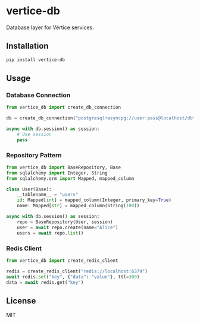 # vertice-db

Database layer for Vértice services.

## Installation

```bash
pip install vertice-db
```

## Usage

### Database Connection

```python
from vertice_db import create_db_connection

db = create_db_connection("postgresql+asyncpg://user:pass@localhost/db")

async with db.session() as session:
    # Use session
    pass
```

### Repository Pattern

```python
from vertice_db import BaseRepository, Base
from sqlalchemy import Integer, String
from sqlalchemy.orm import Mapped, mapped_column

class User(Base):
    __tablename__ = "users"
    id: Mapped[int] = mapped_column(Integer, primary_key=True)
    name: Mapped[str] = mapped_column(String(100))

async with db.session() as session:
    repo = BaseRepository(User, session)
    user = await repo.create(name="Alice")
    users = await repo.list()
```

### Redis Client

```python
from vertice_db import create_redis_client

redis = create_redis_client("redis://localhost:6379")
await redis.set("key", {"data": "value"}, ttl=300)
data = await redis.get("key")
```

## License

MIT
